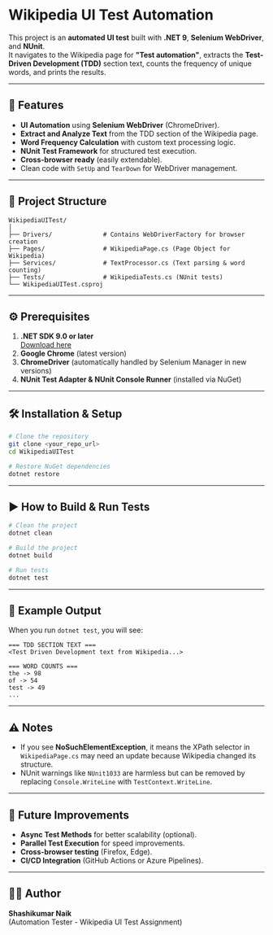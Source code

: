 
# Wikipedia UI Test Automation

This project is an **automated UI test** built with **.NET 9**, **Selenium WebDriver**, and **NUnit**.  
It navigates to the Wikipedia page for **"Test automation"**, extracts the **Test-Driven Development (TDD)** section text, counts the frequency of unique words, and prints the results.

---

## 📌 Features
- **UI Automation** using **Selenium WebDriver** (ChromeDriver).
- **Extract and Analyze Text** from the TDD section of the Wikipedia page.
- **Word Frequency Calculation** with custom text processing logic.
- **NUnit Test Framework** for structured test execution.
- **Cross-browser ready** (easily extendable).
- Clean code with `SetUp` and `TearDown` for WebDriver management.

---

## 📂 Project Structure
```
WikipediaUITest/
│
├── Drivers/              # Contains WebDriverFactory for browser creation
├── Pages/                # WikipediaPage.cs (Page Object for Wikipedia)
├── Services/             # TextProcessor.cs (Text parsing & word counting)
├── Tests/                # WikipediaTests.cs (NUnit tests)
└── WikipediaUITest.csproj
```

---

## ⚙️ Prerequisites
1. **.NET SDK 9.0 or later**  
   [Download here](https://dotnet.microsoft.com/download)
2. **Google Chrome** (latest version)
3. **ChromeDriver** (automatically handled by Selenium Manager in new versions)
4. **NUnit Test Adapter & NUnit Console Runner** (installed via NuGet)

---

## 🛠️ Installation & Setup
```bash
# Clone the repository
git clone <your_repo_url>
cd WikipediaUITest

# Restore NuGet dependencies
dotnet restore
```

---

## ▶️ How to Build & Run Tests
```bash
# Clean the project
dotnet clean

# Build the project
dotnet build

# Run tests
dotnet test
```

---

## 📄 Example Output
When you run `dotnet test`, you will see:

```
=== TDD SECTION TEXT ===
<Test Driven Development text from Wikipedia...>

=== WORD COUNTS ===
the -> 98
of -> 54
test -> 49
...
```

---

## ⚠️ Notes
- If you see **NoSuchElementException**, it means the XPath selector in `WikipediaPage.cs` may need an update because Wikipedia changed its structure.
- NUnit warnings like `NUnit1033` are harmless but can be removed by replacing `Console.WriteLine` with `TestContext.WriteLine`.

---

## 🚀 Future Improvements
- **Async Test Methods** for better scalability (optional).
- **Parallel Test Execution** for speed improvements.
- **Cross-browser testing** (Firefox, Edge).
- **CI/CD Integration** (GitHub Actions or Azure Pipelines).

---

## 👨‍💻 Author
**Shashikumar Naik**  
(Automation Tester - Wikipedia UI Test Assignment)
